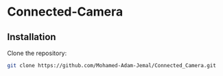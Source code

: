 # Connected-Camera

## Installation

Clone the repository:

```bash
git clone https://github.com/Mohamed-Adam-Jemal/Connected_Camera.git
```
